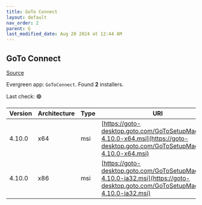 ```yaml
---
title: GoTo Connect
layout: default
nav_order: 2
parent: G
last_modified_date: Aug 20 2024 at 12:44 AM
---
```


## GoTo Connect

[Source](https://support.goto.com/connect/help/what-are-the-download-links-for-it-admin-deployments)

Evergreen app: `GoToConnect`. Found **2** installers.

Last check: 🟢

| Version | Architecture | Type | URI                                                                                                                              |
| ------- | ------------ | ---- | -------------------------------------------------------------------------------------------------------------------------------- |
| 4.10.0  | x64          | msi  | [https://goto-desktop.goto.com/GoToSetupMachine-4.10.0-x64.msi](https://goto-desktop.goto.com/GoToSetupMachine-4.10.0-x64.msi)   |
| 4.10.0  | x86          | msi  | [https://goto-desktop.goto.com/GoToSetupMachine-4.10.0-ia32.msi](https://goto-desktop.goto.com/GoToSetupMachine-4.10.0-ia32.msi) |
